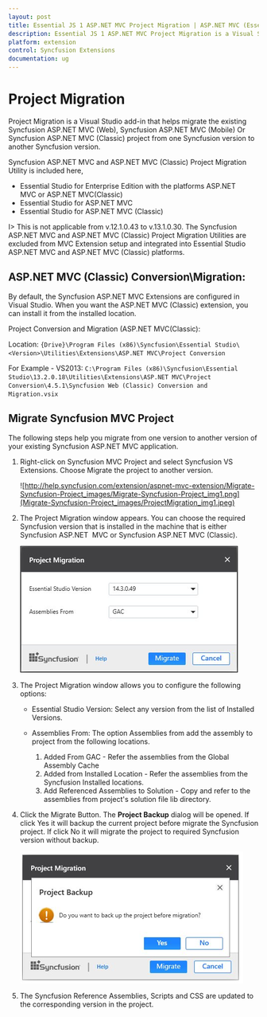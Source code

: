 ```yaml
---
layout: post
title: Essential JS 1 ASP.NET MVC Project Migration | ASP.NET MVC (Essential JS 1) | Syncfusion
description: Essential JS 1 ASP.NET MVC Project Migration is a Visual Studio add-in that helps migrate the existing Syncfusion Essential JS 1 ASP.NET MVC (Web), Syncfusion Essential JS 1 ASP.NET MVC (Mobile) Or Syncfusion Essential JS 1 ASP.NET MVC (Classic) project from one Syncfusion version to another Syncfusion version
platform: extension
control: Syncfusion Extensions
documentation: ug
---
```


# Project Migration

Project Migration is a Visual Studio add-in that helps migrate the existing Syncfusion ASP.NET MVC (Web), Syncfusion ASP.NET MVC (Mobile) Or Syncfusion ASP.NET MVC (Classic) project from one Syncfusion version to another Syncfusion version.

Syncfusion ASP.NET MVC and ASP.NET MVC (Classic) Project Migration Utility is included here,

* Essential Studio for Enterprise Edition with the platforms ASP.NET MVC or ASP.NET MVC(Classic)
* Essential Studio for ASP.NET MVC
* Essential Studio for ASP.NET MVC (Classic)

I> This is not applicable from v.12.1.0.43 to v.13.1.0.30. The Syncfusion ASP.NET MVC and ASP.NET MVC (Classic) Project Migration Utilities are excluded from MVC Extension setup and integrated into Essential Studio ASP.NET MVC and ASP.NET MVC (Classic) platforms.

## ASP.NET MVC (Classic) Conversion\Migration:

By default, the Syncfusion ASP.NET MVC Extensions are configured in Visual Studio. When you want the ASP.NET MVC (Classic) extension, you can install it from the installed location.

Project Conversion and Migration (ASP.NET MVC(Classic):

Location: `{Drive}\Program Files (x86)\Syncfusion\Essential Studio\<Version>\Utilities\Extensions\ASP.NET MVC\Project Conversion`

For Example - VS2013: `C:\Program Files (x86)\Syncfusion\Essential Studio\13.2.0.18\Utilities\Extensions\ASP.NET MVC\Project Conversion\4.5.1\Syncfusion Web (Classic) Conversion and Migration.vsix`

## Migrate Syncfusion MVC Project

The following steps help you migrate from one version to another version of your existing Syncfusion ASP.NET MVC application.

1. Right-click on Syncfusion MVC Project and select Syncfusion VS Extensions. Choose Migrate the project to another version.

   ![http://help.syncfusion.com/extension/aspnet-mvc-extension/Migrate-Syncfusion-Project_images/Migrate-Syncfusion-Project_img1.png](Migrate-Syncfusion-Project_images/ProjectMigration_img1.jpeg)

2. The Project Migration window appears. You can choose the required Syncfusion version that is installed in the machine that is either Syncfusion ASP.NET 
MVC or Syncfusion ASP.NET MVC (Classic).

   ![](Migrate-Syncfusion-Project_images/ProjectMigration_img2.jpeg)

3. The Project Migration window allows you to configure the following options:

   * Essential Studio Version: Select any version from the list of Installed Versions.
	  
   * Assemblies From: The option Assemblies from add the assembly to project from the following locations.
	  
	    1. Added From GAC - Refer the assemblies from the Global Assembly Cache
		2. Added from Installed Location - Refer the assemblies from the Syncfusion Installed locations.
        3. Add Referenced Assemblies to Solution - Copy and refer to the assemblies from project's solution file lib directory.  

4. Click the Migrate Button. The **Project Backup** dialog will be opened. If click Yes it will backup the current project before migrate the Syncfusion project. If click No it will migrate the project to required Syncfusion version without backup. 

     ![](Migrate-Syncfusion-Project_images/ProjectMigration_img3.jpeg)
      
5. The Syncfusion Reference Assemblies, Scripts and CSS are updated to the corresponding version in the project.
